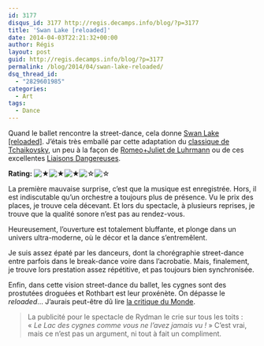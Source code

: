 ```yaml
---
id: 3177
disqus_id: 3177 http://regis.decamps.info/blog/?p=3177
title: 'Swan Lake [reloaded]'
date: 2014-04-03T22:21:32+00:00
author: Régis
layout: post
guid: http://regis.decamps.info/blog/?p=3177
permalink: /blog/2014/04/swan-lake-reloaded/
dsq_thread_id:
  - "2829601985"
categories:
  - Art
tags:
  - Dance
---
```

Quand le ballet rencontre la street-dance, cela donne [Swan Lake [reloaded]](http://www.swanlake-show.ch/). J’étais très emballé par cette adaptation du [classique de Tchaikovsky](https://play.spotify.com/album/3fVjvRz5dRNNWDk12EkDGc "Le Lac des cygnes, par l'orchestre national du Bolchoï, sur Spotify"), un peu à la façon de <a href="http://www.imdb.com/title/tt0117509" title="Romeo+Juliet, sur l'IMDb" target="_blank">Romeo+Juliet de Luhrmann</a> ou de ces excellentes [Liaisons Dangereuses](http://regis.decamps.info/blog/2012/02/les-liaisons-dangereuses/ "Mon avis sur les Liaisons dangereuses mises en scène par Malkovich").

**Rating:** ![&#9733;](/blog/wp-content/plugins/xavins-review-ratings/default/star.png "3/5")![&#9733;](/blog/wp-content/plugins/xavins-review-ratings/default/star.png "3/5")![&#9733;](/blog/wp-content/plugins/xavins-review-ratings/default/star.png "3/5")![&#9734;](/blog/wp-content/plugins/xavins-review-ratings/default/blank_star.png "3/5")![&#9734;](/blog/wp-content/plugins/xavins-review-ratings/default/blank_star.png "3/5") 


  
<!--more-->


  


La première mauvaise surprise, c’est que la musique est enregistrée. Hors, il est indiscutable qu’un orchestre a toujours plus de présence. Vu le prix des places, je trouve cela décevant. Et lors du spectacle, à plusieurs reprises, je trouve que la qualité sonore n’est pas au rendez-vous.

Heureusement, l’ouverture est totalement bluffante, et plonge dans un univers ultra-moderne, où le décor et la dance s’entremêlent.

Je suis assez épaté par les danceurs, dont la chorégraphie street-dance entre parfois dans le break-dance voire dans l’acrobatie. Mais, finalement, je trouve lors prestation assez répétitive, et pas toujours bien synchronisée.

Enfin, dans cette vision street-dance du ballet, les cygnes sont des prostutées droguées et Rothbart est leur proxénète. On dépasse le _reloaded_… J’aurais peut-être dû lire <a href="http://www.lemonde.fr/culture/article/2013/10/04/dans-swan-lake-les-cygnes-sont-des-putes-le-sorcier-un-dealer_3489822_3246.html" target="_blank">la critique du Monde</a>.

> La publicité pour le spectacle de Rydman le crie sur tous les toits : « _Le Lac des cygnes comme vous ne l’avez jamais vu !_ » C’est vrai, mais ce n’est pas un argument, ni tout à fait un compliment.

